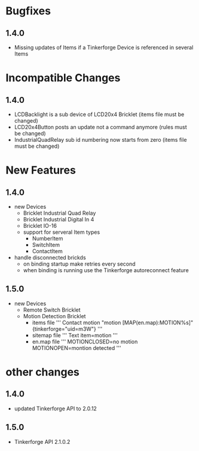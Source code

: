 # Bugfixes
 ## 1.4.0
  * Missing updates of Items if a Tinkerforge Device is referenced in several Items
# Incompatible Changes
 ## 1.4.0
  * LCDBacklight is a sub device of LCD20x4 Bricklet (items file must be changed)
  * LCD20x4Button posts an update not a command anymore (rules must be changed)
  * IndustrialQuadRelay sub id numbering now starts from zero (items file must be changed)
# New Features
 ## 1.4.0
  * new Devices
    * Bricklet Industrial Quad Relay
    * Bricklet Industrial Digital In 4
    * Bricklet IO-16
    * support for serveral Item types
       * NumberItem
       * SwitchItem
       * ContactItem
  * handle disconnected brickds
     * on binding startup make retries every second
     * when binding is running use the Tinkerforge autoreconnect feature
 ## 1.5.0
  * new Devices
    * Remote Switch Bricklet
    * Motion Detection Bricklet
        * items file
        '''
        Contact motion      "motion [MAP(en.map):MOTION%s]" {tinkerforge="uid=m3W"}
        '''
        * sitemap file
        '''
        Text item=motion
        '''
        * en.map file
        '''
            MOTIONCLOSED=no motion
            MOTIONOPEN=montion detected
        '''
# other changes
 ## 1.4.0
   * updated Tinkerforge API to 2.0.12
 ## 1.5.0
   * Tinkerforge API 2.1.0.2
